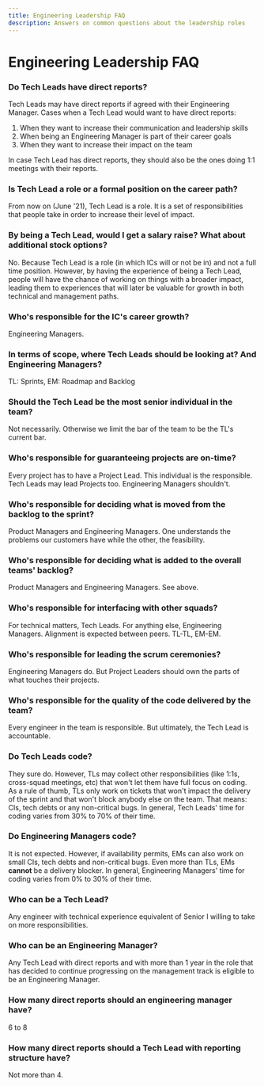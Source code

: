 ```yaml
---
title: Engineering Leadership FAQ
description: Answers on common questions about the leadership roles
---
```


# Engineering Leadership FAQ

### Do Tech Leads have direct reports?
Tech Leads may have direct reports if agreed with their Engineering Manager. Cases when a Tech Lead would want to have direct reports:
1. When they want to increase their communication and leadership skills
2. When being an Engineering Manager is part of their career goals
3. When they want to increase their impact on the team 

In case Tech Lead has direct reports, they should also be the ones doing 1:1 meetings with their reports.

### Is Tech Lead a role or a formal position on the career path?
From now on (June '21), Tech Lead is a role. It is a set of responsibilities that people take in order to increase their level of impact.

### By being a Tech Lead, would I get a salary raise? What about additional stock options?
No. Because Tech Lead is a role (in which ICs will or not be in) and not a full time position. However, by having the experience of being a Tech Lead, people will have the chance of working on things with a broader impact, leading them to experiences that will later be valuable for growth in both technical and management paths.

### Who's responsible for the IC's career growth?
Engineering Managers.

### In terms of scope, where Tech Leads should be looking at? And Engineering Managers?
TL: Sprints, EM: Roadmap and Backlog

### Should the Tech Lead be the most senior individual in the team?
Not necessarily. Otherwise we limit the bar of the team to be the TL's current bar.

### Who's responsible for guaranteeing projects are on-time?
Every project has to have a Project Lead. This individual is the responsible. Tech Leads may lead Projects too. Engineering Managers shouldn't.

### Who's responsible for deciding what is moved from the backlog to the sprint?
Product Managers and Engineering Managers. One understands the problems our customers have while the other, the feasibility. 

### Who's responsible for deciding what is added to the overall teams' backlog?
Product Managers and Engineering Managers. See above.

### Who's responsible for interfacing with other squads?
For technical matters, Tech Leads. For anything else, Engineering Managers. Alignment is expected between peers. TL-TL, EM-EM.

### Who's responsible for leading the scrum ceremonies?
Engineering Managers do. But Project Leaders should own the parts of what touches their projects.

### Who's responsible for the quality of the code delivered by the team?
Every engineer in the team is responsible. But ultimately, the Tech Lead is accountable.

### Do Tech Leads code?
They sure do. However, TLs may collect other responsibilities (like 1:1s, cross-squad meetings, etc) that won't let them have full focus on coding. As a rule of thumb, TLs only work on tickets that won't impact the delivery of the sprint and that won't block anybody else on the team. That means:  CIs, tech debts or any non-critical bugs. In general, Tech Leads' time for coding varies from 30% to 70% of their time.

### Do Engineering Managers code?
It is not expected. However, if availability permits, EMs can also work on small CIs, tech debts and non-critical bugs. Even more than TLs, EMs **cannot** be a delivery blocker. In general, Engineering Managers' time for coding varies from 0% to 30% of their time.

### Who can be a Tech Lead?
Any engineer with technical experience equivalent of Senior I willing to take on more responsibilities.

### Who can be an Engineering Manager?
Any Tech Lead with direct reports and with more than 1 year in the role that has decided to continue progressing on the management track is eligible to be an Engineering Manager.

### How many direct reports should an engineering manager have?
6 to 8

### How many direct reports should a Tech Lead with reporting structure have?
Not more than 4.
